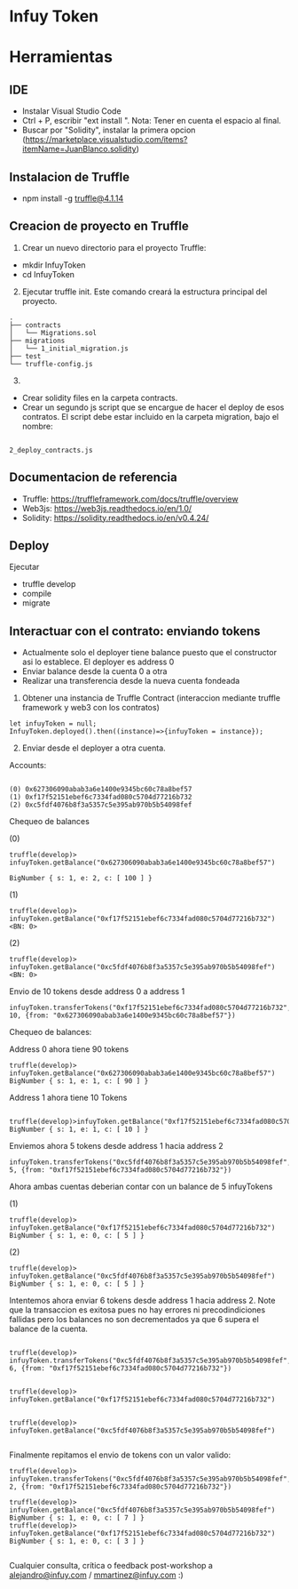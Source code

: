 # Infuy Token




# Herramientas

## IDE

- Instalar Visual Studio Code
- Ctrl + P, escribir  "ext install ". Nota: Tener en cuenta el espacio al final.
- Buscar por "Solidity", instalar la primera opcion (https://marketplace.visualstudio.com/items?itemName=JuanBlanco.solidity)

## Instalacion de Truffle

- npm install -g truffle@4.1.14

## Creacion de proyecto en Truffle

1. Crear un nuevo directorio para el proyecto Truffle: 

- mkdir InfuyToken
- cd InfuyToken
 

2. Ejecutar truffle init. Este comando creará la estructura principal del proyecto.  

```
.
├── contracts
│   └── Migrations.sol
├── migrations
│   └── 1_initial_migration.js
├── test
└── truffle-config.js
```
3. 

- Crear solidity files en la carpeta contracts. 
- Crear un segundo js script que se encargue de hacer el deploy de esos contratos. El script debe estar incluido en la carpeta migration, bajo el nombre:
```

2_deploy_contracts.js
```

## Documentacion de referencia

- Truffle: https://truffleframework.com/docs/truffle/overview
- Web3js: https://web3js.readthedocs.io/en/1.0/
- Solidity: https://solidity.readthedocs.io/en/v0.4.24/


## Deploy  

Ejecutar

- truffle develop 
- compile
- migrate 


## Interactuar con el contrato: enviando tokens

- Actualmente solo el deployer tiene balance puesto que el constructor asi lo establece. El deployer es  address 0
- Enviar balance desde la cuenta 0 a otra
- Realizar una transferencia desde la nueva cuenta fondeada

1. Obtener una instancia de Truffle Contract (interaccion mediante truffle framework y web3 con los contratos)
```
let infuyToken = null;
InfuyToken.deployed().then((instance)=>{infuyToken = instance});
```
2. Enviar desde el deployer a otra cuenta. 

Accounts: 
```

(0) 0x627306090abab3a6e1400e9345bc60c78a8bef57
(1) 0xf17f52151ebef6c7334fad080c5704d77216b732
(2) 0xc5fdf4076b8f3a5357c5e395ab970b5b54098fef
```

Chequeo de balances

(0)
```
truffle(develop)> infuyToken.getBalance("0x627306090abab3a6e1400e9345bc60c78a8bef57")

BigNumber { s: 1, e: 2, c: [ 100 ] }

```


(1)
```
truffle(develop)> infuyToken.getBalance("0xf17f52151ebef6c7334fad080c5704d77216b732")
<BN: 0>
```
(2)
```
truffle(develop)> infuyToken.getBalance("0xc5fdf4076b8f3a5357c5e395ab970b5b54098fef")
<BN: 0>
```

Envio de 10 tokens desde address 0 a address 1
```
infuyToken.transferTokens("0xf17f52151ebef6c7334fad080c5704d77216b732", 10, {from: "0x627306090abab3a6e1400e9345bc60c78a8bef57"})
```

Chequeo de balances:


Address 0 ahora tiene 90 tokens
```
truffle(develop)> infuyToken.getBalance("0x627306090abab3a6e1400e9345bc60c78a8bef57")
BigNumber { s: 1, e: 1, c: [ 90 ] }

```

Address 1 ahora tiene 10 Tokens 
```

truffle(develop)>infuyToken.getBalance("0xf17f52151ebef6c7334fad080c5704d77216b732")
BigNumber { s: 1, e: 1, c: [ 10 ] }

```

Enviemos ahora 5 tokens desde address 1 hacia address 2
```
infuyToken.transferTokens("0xc5fdf4076b8f3a5357c5e395ab970b5b54098fef", 5, {from: "0xf17f52151ebef6c7334fad080c5704d77216b732"})

```

Ahora ambas cuentas deberian contar con  un balance de 5 infuyTokens 

(1)
```
truffle(develop)> infuyToken.getBalance("0xf17f52151ebef6c7334fad080c5704d77216b732")
BigNumber { s: 1, e: 0, c: [ 5 ] }

```
(2)
```
truffle(develop)> infuyToken.getBalance("0xc5fdf4076b8f3a5357c5e395ab970b5b54098fef")
BigNumber { s: 1, e: 0, c: [ 5 ] }

```

Intentemos ahora enviar 6 tokens desde address 1 hacia address 2. Note que la transaccion es exitosa pues no hay errores ni precodindiciones fallidas pero los balances no son decrementados ya que 6 supera el balance de la cuenta.

```

truffle(develop)> infuyToken.transferTokens("0xc5fdf4076b8f3a5357c5e395ab970b5b54098fef", 6, {from: "0xf17f52151ebef6c7334fad080c5704d77216b732"})

  
truffle(develop)> infuyToken.getBalance("0xf17f52151ebef6c7334fad080c5704d77216b732")


truffle(develop)> infuyToken.getBalance("0xc5fdf4076b8f3a5357c5e395ab970b5b54098fef")


```

Finalmente repitamos el envio de tokens con un valor valido: 

```
truffle(develop)> infuyToken.transferTokens("0xc5fdf4076b8f3a5357c5e395ab970b5b54098fef", 2, {from: "0xf17f52151ebef6c7334fad080c5704d77216b732"})

truffle(develop)> infuyToken.getBalance("0xc5fdf4076b8f3a5357c5e395ab970b5b54098fef")
BigNumber { s: 1, e: 0, c: [ 7 ] }
truffle(develop)> infuyToken.getBalance("0xf17f52151ebef6c7334fad080c5704d77216b732")
BigNumber { s: 1, e: 0, c: [ 3 ] }


```

Cualquier consulta, crítica o feedback post-workshop a alejandro@infuy.com / mmartinez@infuy.com :)
